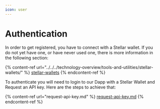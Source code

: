 ```yaml
---
icon: user
---
```


# Authentication

In order to get registered,  you have to connect with a Stellar wallet. If you do not yet have one, or have never used one, there is more information in the following section:&#x20;

{% content-ref url="../../../technology-overview/tools-and-utilities/stellar-wallets/" %}
[stellar-wallets](../../../technology-overview/tools-and-utilities/stellar-wallets/)
{% endcontent-ref %}

To authenticate you will need to login to our Dapp with a Stellar Wallet and Request an API key. Here are the steps to achieve that:&#x20;

{% content-ref url="request-api-key.md" %}
[request-api-key.md](request-api-key.md)
{% endcontent-ref %}

